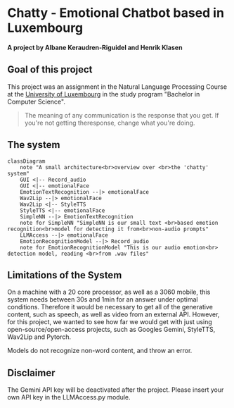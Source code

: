 # Chatty - Emotional Chatbot based in Luxembourg

**A project by Albane Keraudren-Riguidel and Henrik Klasen**

## Goal of this project

This project was an assignment in the Natural Language Processing Course at the [University of Luxembourg](www.uni.lu) in the study program "Bachelor in Computer Science".

> The meaning of any communication is the response that you get. If you're not getting theresponse, change what you're doing.

## The system

```mermaid
classDiagram
    note "A small architecture<br>overview over <br>the 'chatty' system"
    GUI <|-- Record_audio
    GUI <|-- emotionalFace
    EmotionTextRecognition --|> emotionalFace
    Wav2Lip --|> emotionalFace
    Wav2Lip <|-- StyleTTS
    StyleTTS <|-- emotionalFace
    SimpleNN --|> EmotionTextRecognition
    note for SimpleNN "SimpleNN is our small text <br>based emotion recognition<br>model for detecting it from<br>non-audio prompts"
    LLMAccess --|> emotionalFace
    EmotionRecognitionModel --|> Record_audio
    note for EmotionRecognitionModel "This is our audio emotion<br> detection model, reading <br>from .wav files"
```

## Limitations of the System

On a machine with a 20 core processor, as well as a 3060 mobile, this system needs between 30s and 1min for an answer under optimal conditions. Therefore it would be necessary to get all of the generative content, such as speech, as well as video from an external API. However, for this project, we wanted to see how far we would get with just using open-source/open-access projects, such as Googles Gemini, StyleTTS, Wav2Lip and Pytorch.

Models do not recognize non-word content, and throw an error.

## Disclaimer

The Gemini API key will be deactivated after the project. Please insert your own API key in the LLMAccess.py module.